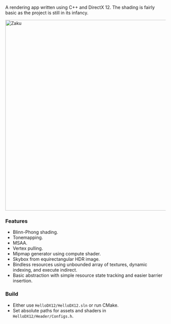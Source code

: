 
A rendering app written using C++ and DirectX 12. The shading is fairly basic as the project is still in its infancy.

<img width="600" alt="Zaku" src="https://github.com/azer89/HelloDX12/assets/790432/59e07438-9340-4527-92c6-097df28b6214">

### Features
* Blinn-Phong shading.
* Tonemapping.
* MSAA.
* Vertex pulling.
* Mipmap generator using compute shader.
* Skybox from equirectangular HDR image.
* Bindless resources using unbounded array of textures, dynamic indexing, and execute indirect.
* Basic abstraction with simple resource state tracking and easier barrier insertion.

### Build
* Either use `HelloDX12/HelloDX12.sln` or run CMake.
* Set absolute paths for assets and shaders in `HelloDX12/Header/Configs.h`.
